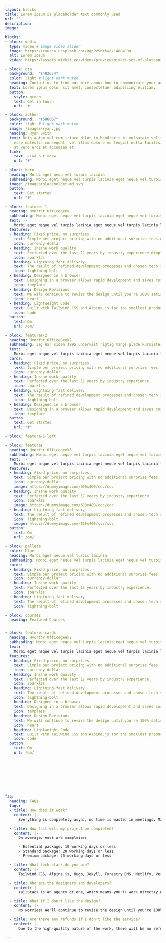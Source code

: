 ```yaml
---
layout: blocks
title: Lorem ipsum is placeholder text commonly used
url: ""
description: 
image: 

blocks:
- block: media
  type: video # image video slider
  image: https://source.unsplash.com/0qpPV5nrhwo/1400x800
  alt: Lorem Ipsum
  video: https://assets.mixkit.co/videos/preview/mixkit-set-of-plateaus-seen-from-the-heights-in-a-sunset-26070-large.mp4

- block: cta
  background:  "#493654"
  color: light # light dark muted
  heading: Contact us to find out more about how to communicate your access
  text: Lorem ipsum dolor sit amet, consectetuer adipiscing elitiam.
  button:
    style: green
    text: Get in touch
    url: "#"

- block: author
  background:  "#686867"
  color: light # light dark muted
  image: /images/ryan.jpg
  heading: Ryan Smith
  text: Duis autem vel eum iriure dolor in hendrerit in vulputate velit
    esse molestie consequat, vel illum dolore eu feugiat nulla facilisis
    at vero eros et accumsan et.
  link:
    text: Find out more
    url: "#"
      
- block: hero
  heading: Morbi eget nequ vel turpis lacinia
  subheading: Morbi eget neque vel turpis lacinia eget neque vel turpis lacinia lacinia eget neque vel turpis lacinia eget.
  image: /images/placeholder-md.svg
  button:
    text: Get started
    url: "#"

- block: features-1
  heading: Hvorfor Officegeek
  subheading: Morbi eget neque vel turpis lacinia eget neque vel turpis lacinia lacinia eget neque vel turpis lacinia eget neque vel turpis lacinia.
  text: |-
    Morbi eget neque vel turpis lacinia eget neque vel turpis lacinia lacinia eget neque vel turpis lacinia eget neque vel turpis lacinia. Morbi eget neque vel turpis lacinia eget neque vel turpis lacinia lacinia eget neque vel turpis lacinia eget neque vel turpis lacinia. Morbi eget neque vel turpis lacinia eget neque vel turpis lacinia lacinia eget neque vel turpis lacinia eget neque vel turpis lacinia. Morbi eget neque vel turpis lacinia eget neque vel turpis lacinia lacinia eget neque vel turpis lacinia eget neque vel turpis lacinia.
  features:
  - heading: Fixed price, no surprises.
    text: Simple per project pricing with no additional surprise fees dimple per project pricing with no additional surprise fees.
    icon: currency-dollar
  - heading: Insane work quality
    text: Perfected over the last 12 years by industry experience dimple per project pricing with no additional surprise fees.
    icon: sparkles
  - heading: Lightning-fast delivery
    text: The result of refined development processes and chosen tech stack dimple per project pricing with no additional surprise fees.
    icon: lightning-bolt
  - heading: Designed in a browser
    text: Designing in a browser allows rapid development and saves cost dimple per project pricing with no additional surprise fees.
    icon: template
  - heading: Design Revisions
    text: We will continue to revise the design until you're 100% satisfied dimple per project pricing with no additional surprise fees.
    icon: heart
  - heading: Lightweight Code 
    text: Built with Tailwind CSS and Alpine.js for the smallest production bundle dimple per project pricing with no additional surprise fees.
    icon: code
  button:
    text: Om
    url: /om/

- block: features-2
  heading: Hvorfor OfficeGeek?
  subheading: Jeg har siden 1995 undervist rigtig mange glade kursister.
  text: |-
    Morbi eget neque vel turpis lacinia eget neque vel turpis lacinia lacinia eget neque vel turpis lacinia eget neque vel turpis lacinia. Morbi eget neque vel turpis lacinia eget neque vel turpis lacinia lacinia eget neque vel turpis lacinia eget neque vel turpis lacinia. Morbi eget neque vel turpis lacinia eget neque vel turpis lacinia lacinia eget neque vel turpis lacinia eget neque vel turpis lacinia. Morbi eget neque vel turpis lacinia eget neque vel turpis lacinia lacinia eget neque vel turpis lacinia eget neque vel turpis lacinia.
  cards:
  - heading: Fixed price, no surprises.
    text: Simple per project pricing with no additional surprise fees. 
    icon: currency-dollar
  - heading: Insane work quality
    text: Perfected over the last 12 years by industry experience.
    icon: sparkles
  - heading: Lightning-fast delivery
    text: The result of refined development processes and chosen tech stack.
    icon: lightning-bolt
  - heading: Designed in a browser
    text: Designing in a browser allows rapid development and saves cost.
    icon: template
  button:
    text: Get started
    url: "#"

- block: feature-1-left 

- block: features
  heading: Hvorfor Officegeek3
  subheading: Morbi eget neque vel turpis lacinia eget neque vel turpis lacinia lacinia eget neque vel turpis lacinia eget neque vel turpis lacinia.
  text: |-
    Morbi eget neque vel turpis lacinia eget neque vel turpis lacinia lacinia eget neque vel turpis lacinia eget neque vel turpis lacinia. Morbi eget neque vel turpis lacinia eget neque vel turpis lacinia lacinia eget neque vel turpis lacinia eget neque vel turpis lacinia. Morbi eget neque vel turpis lacinia eget neque vel turpis lacinia lacinia eget neque vel turpis lacinia eget neque vel turpis lacinia. Morbi eget neque vel turpis lacinia eget neque vel turpis lacinia lacinia eget neque vel turpis lacinia eget neque vel turpis lacinia.
  features:
  - heading: Fixed price, no surprises.
    text: Simple per project pricing with no additional surprise fees. 
    icon: currency-dollar
    image: https://dummyimage.com/600x400/ccc/ccc
  - heading: Insane work quality
    text: Perfected over the last 12 years by industry experience.
    icon: sparkles
    image: https://dummyimage.com/600x400/ccc/ccc
  - heading: Lightning-fast delivery
    text: The result of refined development processes and chosen tech stack.
    icon: lightning-bolt
    image: https://dummyimage.com/600x400/ccc/ccc
  button:
    text: Om
    url: /om/

- block: pallete
  color: blue
  heading: Morbi eget neque vel turpis lacinia
  subheading: Morbi eget neque vel turpis lacinia eget neque vel turpis lacinia lacinia eget neque vel turpis lacinia eget neque vel turpis lacinia.
  cards:
  - heading: Fixed price, no surprises.
    text: Simple per project pricing with no additional surprise fees. 
    icon: currency-dollar
  - heading: Insane work quality
    text: Perfected over the last 12 years by industry experience.
    icon: sparkles
  - heading: Lightning-fast delivery
    text: The result of refined development processes and chosen tech stack.
    icon: lightning-bolt

- block: courses
  heading: Featured Courses


- block: features-cards
  heading: Hvorfor Officegeek2
  subheading: Morbi eget neque vel turpis lacinia eget neque vel turpis lacinia lacinia eget neque vel turpis lacinia eget neque vel turpis lacinia.
  text: |-
    Morbi eget neque vel turpis lacinia eget neque vel turpis lacinia lacinia eget neque vel turpis lacinia eget neque vel turpis lacinia. Morbi eget neque vel turpis lacinia eget neque vel turpis lacinia lacinia eget neque vel turpis lacinia eget neque vel turpis lacinia. Morbi eget neque vel turpis lacinia eget neque vel turpis lacinia lacinia eget neque vel turpis lacinia eget neque vel turpis lacinia. Morbi eget neque vel turpis lacinia eget neque vel turpis lacinia lacinia eget neque vel turpis lacinia eget neque vel turpis lacinia.
  features:
  - heading: Fixed price, no surprises.
    text: Simple per project pricing with no additional surprise fees. 
    icon: currency-dollar
  - heading: Insane work quality
    text: Perfected over the last 12 years by industry experience.
    icon: sparkles
  - heading: Lightning-fast delivery
    text: The result of refined development processes and chosen tech stack.
    icon: lightning-bolt
  - heading: Designed in a browser
    text: Designing in a browser allows rapid development and saves cost.
    icon: template
  - heading: Design Revisions
    text: We will continue to revise the design until you're 100% satisfied. 
    icon: heart
  - heading: Lightweight Code 
    text: Built with Tailwind CSS and Alpine.js for the smallest production bundle.
    icon: code
  button:
    text: Om
    url: /om/








    
faq:
  heading: FAQs
  faqs:
  - title: How does it work?
    content: |- 
      Everything is completely async, no time is wasted in meetings. Manage your project design and development queue using Trello. Share your design files, Google docs, wireframes, or videos directly in the Trello cards. View active, queued, and completed tasks with ease. Invite your team, so anyone can submit requests and track their progress. View work progress on staging server.

  - title: How fast will my project be completed?
    content: |- 
      On average, most are completed:

      - Essential package: 10 working days or less
      - Standard package: 20 working days or less
      - Premium package: 25 working days or less

  - title: What tech stack do you use?
    content: |- 
      Tailwind CSS, Alpine.js, Hugo, Jekyll, Forestry CMS, Netlify, Vercel, GitHub.

  - title: Who are the designers and developers?
    content: |- 
      TailStack is an agency of one, which means you'll work directly with me, the founder of TailStack. 

  - title: What if I don't like the design?
    content: |- 
      No worries! We'll continue to revise the design until you're 100% satisfied.

  - title: Are there any refunds if I don't like the service?
    content: |- 
      Due to the high-quality nature of the work, there will be no refunds issued.

---
```



